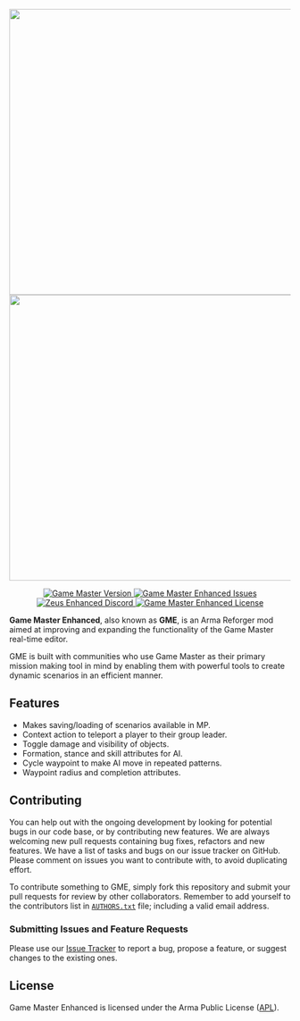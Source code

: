 <p align="center">
    <img src="https://github.com/zen-mod/GME/raw/master/extras/assets/logo/black/GME-Logo.png#gh-light-mode-only" width="512">
    <img src="https://github.com/zen-mod/GME/raw/master/extras/assets/logo/white/GME-Logo.png#gh-dark-mode-only" width="512">
</p>

<p align="center">
    <a href="https://github.com/zen-mod/GME/releases">
        <img src="https://img.shields.io/badge/Version-1.14.0-blue.svg?style=flat-square" alt="Game Master Version">
    </a>
    <a href="https://github.com/zen-mod/GME/issues">
        <img src="https://img.shields.io/github/issues-raw/zen-mod/GME.svg?style=flat-square&label=Issues" alt="Game Master Enhanced Issues">
    </a>
    <a href="https://discord.gg/kN7Jnhr">
        <img src="https://img.shields.io/discord/364823341506363392.svg?label=Discord&style=flat-square&colorB=7683D5" alt="Zeus Enhanced Discord">
    </a>
    <a href="https://github.com/zen-mod/GME/blob/master/LICENSE.md">
        <img src="https://img.shields.io/badge/License-APL-red.svg?style=flat-square" alt="Game Master Enhanced License">
    </a>
</p>

**Game Master Enhanced**, also known as **GME**, is an Arma Reforger mod aimed at improving and expanding the functionality of the Game Master real-time editor.

GME is built with communities who use Game Master as their primary mission making tool in mind by enabling them with powerful tools to create dynamic scenarios in an efficient manner.

## Features
- Makes saving/loading of scenarios available in MP.
- Context action to teleport a player to their group leader.
- Toggle damage and visibility of objects.
- Formation, stance and skill attributes for AI.
- Cycle waypoint to make AI move in repeated patterns.
- Waypoint radius and completion attributes.

## Contributing

You can help out with the ongoing development by looking for potential bugs in our code base, or by contributing new features. We are always welcoming new pull requests containing bug fixes, refactors and new features. We have a list of tasks and bugs on our issue tracker on GitHub. Please comment on issues you want to contribute with, to avoid duplicating effort.

To contribute something to GME, simply fork this repository and submit your pull requests for review by other collaborators. Remember to add yourself to the contributors list in [`AUTHORS.txt`](https://github.com/zen-mod/GME/blob/master/AUTHORS.txt) file; including a valid email address.

### Submitting Issues and Feature Requests

Please use our [Issue Tracker](https://github.com/zen-mod/GME/issues) to report a bug, propose a feature, or suggest changes to the existing ones.

## License

Game Master Enhanced is licensed under the Arma Public License ([APL](https://github.com/zen-mod/APL/blob/master/LICENSE.md)).
